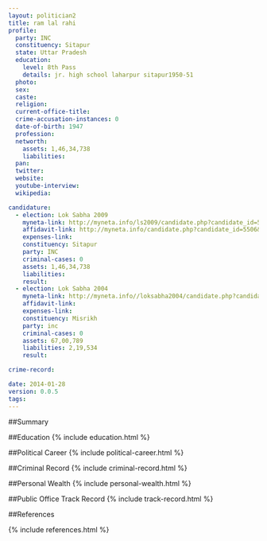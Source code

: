 ```yaml
---
layout: politician2
title: ram lal rahi
profile: 
  party: INC
  constituency: Sitapur
  state: Uttar Pradesh
  education: 
    level: 8th Pass
    details: jr. high school laharpur sitapur1950-51
  photo: 
  sex: 
  caste: 
  religion: 
  current-office-title: 
  crime-accusation-instances: 0
  date-of-birth: 1947
  profession: 
  networth: 
    assets: 1,46,34,738
    liabilities: 
  pan: 
  twitter: 
  website: 
  youtube-interview: 
  wikipedia: 

candidature: 
  - election: Lok Sabha 2009
    myneta-link: http://myneta.info/ls2009/candidate.php?candidate_id=5506
    affidavit-link: http://myneta.info/candidate.php?candidate_id=5506&scan=original
    expenses-link: 
    constituency: Sitapur 
    party: INC
    criminal-cases: 0
    assets: 1,46,34,738
    liabilities: 
    result:  
  - election: Lok Sabha 2004
    myneta-link: http://myneta.info//loksabha2004/candidate.php?candidate_id=4708
    affidavit-link: 
    expenses-link: 
    constituency: Misrikh 
    party: inc
    criminal-cases: 0
    assets: 67,00,789
    liabilities: 2,19,534
    result:  

crime-record: 

date: 2014-01-28
version: 0.0.5
tags: 
---
```

##Summary


##Education
{% include education.html %}


##Political Career
{% include political-career.html %}


##Criminal Record
{% include criminal-record.html %}


##Personal Wealth
{% include personal-wealth.html %}


##Public Office Track Record
{% include track-record.html %}


##References


{% include references.html %}
